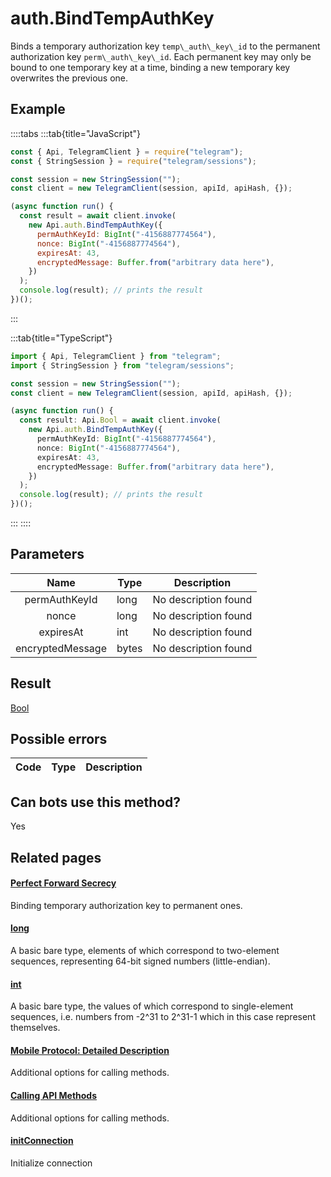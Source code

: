 # auth.BindTempAuthKey

Binds a temporary authorization key `temp\_auth\_key\_id` to the permanent authorization key `perm\_auth\_key\_id`. Each permanent key may only be bound to one temporary key at a time, binding a new temporary key overwrites the previous one.

## Example

::::tabs
:::tab{title="JavaScript"}

```js
const { Api, TelegramClient } = require("telegram");
const { StringSession } = require("telegram/sessions");

const session = new StringSession("");
const client = new TelegramClient(session, apiId, apiHash, {});

(async function run() {
  const result = await client.invoke(
    new Api.auth.BindTempAuthKey({
      permAuthKeyId: BigInt("-4156887774564"),
      nonce: BigInt("-4156887774564"),
      expiresAt: 43,
      encryptedMessage: Buffer.from("arbitrary data here"),
    })
  );
  console.log(result); // prints the result
})();
```

:::

:::tab{title="TypeScript"}

```ts
import { Api, TelegramClient } from "telegram";
import { StringSession } from "telegram/sessions";

const session = new StringSession("");
const client = new TelegramClient(session, apiId, apiHash, {});

(async function run() {
  const result: Api.Bool = await client.invoke(
    new Api.auth.BindTempAuthKey({
      permAuthKeyId: BigInt("-4156887774564"),
      nonce: BigInt("-4156887774564"),
      expiresAt: 43,
      encryptedMessage: Buffer.from("arbitrary data here"),
    })
  );
  console.log(result); // prints the result
})();
```

:::
::::

## Parameters

|       Name       | Type  | Description          |
| :--------------: | ----- | -------------------- |
|  permAuthKeyId   | long  | No description found |
|      nonce       | long  | No description found |
|    expiresAt     | int   | No description found |
| encryptedMessage | bytes | No description found |

## Result

[Bool](https://core.telegram.org/type/Bool)

## Possible errors

| Code | Type | Description |
| :--: | ---- | ----------- |

## Can bots use this method?

Yes

## Related pages

#### [Perfect Forward Secrecy](https://core.telegram.org/api/pfs)

Binding temporary authorization key to permanent ones.

#### [long](https://core.telegram.org/type/long)

A basic bare type, elements of which correspond to two-element sequences, representing 64-bit signed numbers (little-endian).

#### [int](https://core.telegram.org/type/int)

A basic bare type, the values of which correspond to single-element sequences, i.e. numbers from -2^31 to 2^31-1 which in this case represent themselves.

#### [﻿Mobile Protocol: Detailed Description](https://core.telegram.org/mtproto/description)

Additional options for calling methods.

#### [Calling API Methods](https://core.telegram.org/api/invoking)

Additional options for calling methods.

#### [initConnection](https://core.telegram.org/method/initConnection)

Initialize connection
